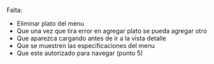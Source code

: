Falta: 
 - Eliminar plato del menu
 - Que una vez que tira error en agregar plato se pueda agregar otro
 - Que aparezca cargando antes de ir a la vista detalle
 - Que se muestren las especificaciones del menu
 - Que este autorizado para navegar (punto 5)